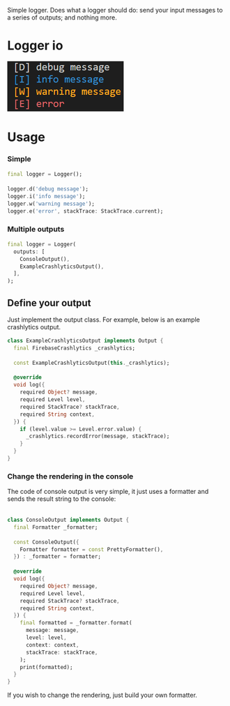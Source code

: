 
Simple logger. Does what a logger should do: send your input messages to a series of outputs; and nothing more.

# Logger io

![logs](https://raw.githubusercontent.com/cedvdb/logger_io/main/logs.png)


# Usage

### Simple

```dart
final logger = Logger();

logger.d('debug message');
logger.i('info message');
logger.w('warning message');
logger.e('error', stackTrace: StackTrace.current);
```

### Multiple outputs

```dart
final logger = Logger(
  outputs: [
    ConsoleOutput(),
    ExampleCrashlyticsOutput(),
  ],
);
```

## Define your output

Just implement the output class. For example, below is an example crashlytics output. 

```dart
class ExampleCrashlyticsOutput implements Output {
  final FirebaseCrashlytics _crashlytics;

  const ExampleCrashlyticsOutput(this._crashlytics);

  @override
  void log({
    required Object? message,
    required Level level,
    required StackTrace? stackTrace,
    required String context,
  }) {
    if (level.value >= Level.error.value) {
      _crashlytics.recordError(message, stackTrace);
    }
  }
}
```

### Change the rendering in the console

The code of console output is very simple, it just uses a formatter and sends 
the result string to the console: 

```dart

class ConsoleOutput implements Output {
  final Formatter _formatter;

  const ConsoleOutput({
    Formatter formatter = const PrettyFormatter(),
  }) : _formatter = formatter;

  @override
  void log({
    required Object? message,
    required Level level,
    required StackTrace? stackTrace,
    required String context,
  }) {
    final formatted = _formatter.format(
      message: message,
      level: level,
      context: context,
      stackTrace: stackTrace,
    );
    print(formatted);
  }
}
```

If you wish to change the rendering, just build your own formatter.
